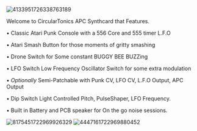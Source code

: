 
![4133951726338763189](https://github.com/user-attachments/assets/6fde5282-2471-419e-83f9-ad02d0a4c304)

Welcome to CircularTonics APC Synthcard that Features.

• Classic Atari Punk Console with a 556 Core and 555 timer L.F.O

• Atari Smash Button for those moments of gritty smashing

• Drone Switch for Some constant BUGGY BEE BUZZing

• LFO Switch Low Frequency Oscillator Switch for some extra modulation

• *Optionally* Semi-Patchable with Punk CV, LFO CV, L.F.O Output, APC Output

• Dip Switch Light Controlled Pitch, PulseShaper, LFO Frequency.

• Built in Battery and PCB speaker for On the go noise sessions.

![8175451722969926329](https://github.com/user-attachments/assets/5c40b5a5-5cdf-4f0b-90db-103f5f993516)
![4447161722969880452](https://github.com/user-attachments/assets/19028073-b1b1-4a7d-a1b1-8408701ec699)
